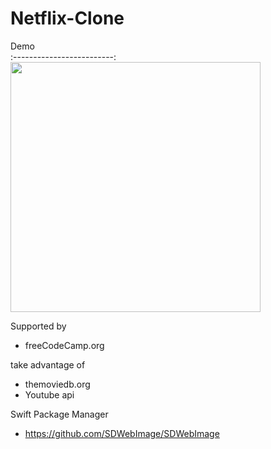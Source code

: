 # Netflix-Clone

Demo         
:-------------------------:
<img src="current_appearance.gif" height="400">

Supported by
* freeCodeCamp.org

take advantage of
* themoviedb.org
* Youtube api

Swift Package Manager
* https://github.com/SDWebImage/SDWebImage
